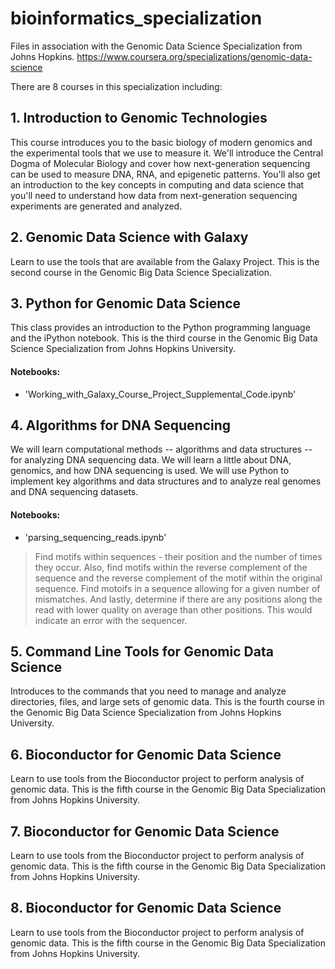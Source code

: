 # bioinformatics_specialization
Files in association with the Genomic Data Science Specialization from Johns Hopkins. 
https://www.coursera.org/specializations/genomic-data-science

There are 8 courses in this specialization including: 
## 1. Introduction to Genomic Technologies
This course introduces you to the basic biology of modern genomics and the experimental tools that we use to measure it. We'll introduce the Central Dogma of Molecular Biology and cover how next-generation sequencing can be used to measure DNA, RNA, and epigenetic patterns. You'll also get an introduction to the key concepts in computing and data science that you'll need to understand how data from next-generation sequencing experiments are generated and analyzed.

## 2. Genomic Data Science with Galaxy
Learn to use the tools that are available from the Galaxy Project. This is the second course in the Genomic Big Data Science Specialization.

## 3. Python for Genomic Data Science
This class provides an introduction to the Python programming language and the iPython notebook. This is the third course in the Genomic Big Data Science Specialization from Johns Hopkins University.
#### Notebooks: 
* 'Working_with_Galaxy_Course_Project_Supplemental_Code.ipynb' 

## 4. Algorithms for DNA Sequencing
We will learn computational methods -- algorithms and data structures -- for analyzing DNA sequencing data. We will learn a little about DNA, genomics, and how DNA sequencing is used. We will use Python to implement key algorithms and data structures and to analyze real genomes and DNA sequencing datasets.

#### Notebooks: 
* 'parsing_sequencing_reads.ipynb'
> Find motifs within sequences - their position and the number of times they occur. Also, find motifs within the reverse complement of the sequence and the reverse complement of the motif within the original sequence. Find motoifs in a sequence allowing for a given number of mismatches. And lastly, determine if there are any positions along the read with lower quality on average than other positions. This would indicate an error with the sequencer.

## 5. Command Line Tools for Genomic Data Science
Introduces to the commands that you need to manage and analyze directories, files, and large sets of genomic data. This is the fourth course in the Genomic Big Data Science Specialization from Johns Hopkins University.

## 6. Bioconductor for Genomic Data Science
Learn to use tools from the Bioconductor project to perform analysis of genomic data. This is the fifth course in the Genomic Big Data Specialization from Johns Hopkins University.

## 7. Bioconductor for Genomic Data Science
Learn to use tools from the Bioconductor project to perform analysis of genomic data. This is the fifth course in the Genomic Big Data Specialization from Johns Hopkins University.

## 8. Bioconductor for Genomic Data Science
Learn to use tools from the Bioconductor project to perform analysis of genomic data. This is the fifth course in the Genomic Big Data Specialization from Johns Hopkins University.
